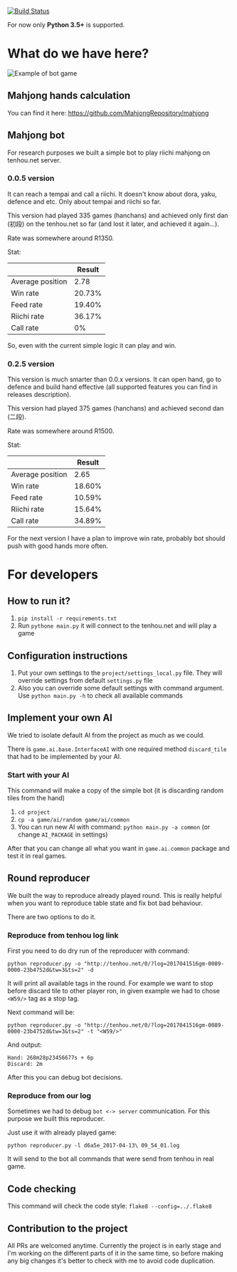 [![Build Status](https://travis-ci.org/MahjongRepository/tenhou-python-bot.svg?branch=master)](https://travis-ci.org/MahjongRepository/tenhou-python-bot)

For now only **Python 3.5+** is supported.

# What do we have here?

![Example of bot game](https://cloud.githubusercontent.com/assets/475367/25059936/31b33ac2-21c3-11e7-8cb2-de33d7ba96cb.gif)

## Mahjong hands calculation

You can find it here: https://github.com/MahjongRepository/mahjong

## Mahjong bot

For research purposes we built a simple bot to play riichi mahjong on tenhou.net server.

### 0.0.5 version

It can reach a tempai and call a riichi. It doesn't know about dora, yaku, defence and etc. 
Only about tempai and riichi so far.

This version had played 335 games (hanchans) and achieved only first dan (初段) on the tenhou.net so far
(and lost it later, and achieved it again...).

Rate was somewhere around R1350.

Stat:

|   | Result |
| --- | --- |
| Average position | 2.78 |
| Win rate | 20.73% |
| Feed rate | 19.40% |
| Riichi rate | 36.17% |
| Call rate | 0% |

So, even with the current simple logic it can play and win.

### 0.2.5 version

This version is much smarter than 0.0.x versions. It can open hand, go to defence and build hand effective (all supported features you can find in releases description).

This version had played 375 games (hanchans) and achieved second dan (二段).

Rate was somewhere around R1500.

Stat:

|   | Result |
| --- | --- |
| Average position | 2.65 |
| Win rate | 18.60% |
| Feed rate | 10.59% |
| Riichi rate | 15.64% |
| Call rate | 34.89% |

For the next version I have a plan to improve win rate, probably bot should push with good hands more often.

# For developers

## How to run it?

1. `pip install -r requirements.txt`
2. Run `pythone main.py` it will connect to the tenhou.net and will play a game

## Configuration instructions

1. Put your own settings to the `project/settings_local.py` file. 
They will override settings from default `settings.py` file
2. Also you can override some default settings with command argument. 
Use `python main.py -h` to check all available commands

## Implement your own AI

We tried to isolate default AI from the project as much as we could.

There is `game.ai.base.InterfaceAI` with one required method `discard_tile` that had to be implemented by your AI.

### Start with your AI

This command will make a copy of the simple bot (it is discarding random tiles from the hand)
1. `cd project`
2. `cp -a game/ai/random game/ai/common` 
3. You can run new AI with command: `python main.py -a common` (or change `AI_PACKAGE` in settings)

After that you can change all what you want in `game.ai.common` package and test it in real games.

## Round reproducer

We built the way to reproduce already played round. 
This is really helpful when you want to reproduce table state and fix bot bad behaviour.

There are two options to do it.

### Reproduce from tenhou log link

First you need to do dry run of the reproducer with command:

```
python reproducer.py -o "http://tenhou.net/0/?log=2017041516gm-0089-0000-23b4752d&tw=3&ts=2" -d
```

It will print all available tags in the round. For example we want to stop before 
discard tile to other player ron, in given example we had to chose `<W59/>` tag as a stop tag.

Next command will be:

```
python reproducer.py -o "http://tenhou.net/0/?log=2017041516gm-0089-0000-23b4752d&tw=3&ts=2" -t "<W59/>"
```

And output:

```
Hand: 268m28p23456677s + 6p
Discard: 2m
```

After this you can debug bot decisions.

### Reproduce from our log

Sometimes we had to debug `bot <-> server` communication. For this purpose we built this reproducer.

Just use it with already played game:

```
python reproducer.py -l d6a5e_2017-04-13\ 09_54_01.log
```

It will send to the bot all commands that were send from tenhou in real game.

## Code checking

This command will check the code style: `flake8 --config=../.flake8`

## Contribution to the project

All PRs are welcomed anytime. Currently the project is in early stage and 
I'm working on the different parts of it in the same time, so before making any 
big changes it's better to check with me to avoid code duplication.
